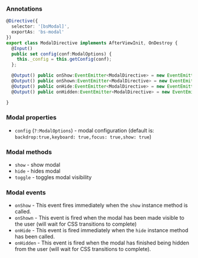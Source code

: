 ### Annotations
```typescript
@Directive({
  selector: '[bsModal]',
  exportAs: 'bs-modal'
})
export class ModalDirective implements AfterViewInit, OnDestroy {
  @Input()
  public set config(conf:ModalOptions) {
    this._config = this.getConfig(conf);
  };

  @Output() public onShow:EventEmitter<ModalDirective> = new EventEmitter();
  @Output() public onShown:EventEmitter<ModalDirective> = new EventEmitter();
  @Output() public onHide:EventEmitter<ModalDirective> = new EventEmitter();
  @Output() public onHidden:EventEmitter<ModalDirective> = new EventEmitter();

}
```

### Modal properties
- `config` (`?:ModalOptions`) - modal configuration (default is: `backdrop:true,keyboard: true,focus: true,show: true`)

### Modal methods

- `show` - show modal
- `hide` - hides modal
- `toggle` - toggles modal visibility

### Modal events
- `onShow` - This event fires immediately when the `show` instance method is called.
- `onShown` - This event is fired when the modal has been made visible to the user (will wait for CSS transitions to complete)
- `onHide` - This event is fired immediately when the `hide` instance method has been called.
- `onHidden` - This event is fired when the modal has finished being hidden from the user (will wait for CSS transitions to complete).
